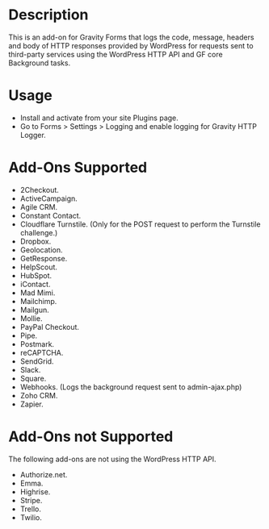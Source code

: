 # Description

This is an add-on for Gravity Forms that logs the code, message, headers and body of HTTP responses provided by WordPress for requests sent to third-party services using the WordPress HTTP API and GF core Background tasks.

# Usage

- Install and activate from your site Plugins page.
- Go to Forms > Settings > Logging and enable logging for Gravity HTTP Logger.

# Add-Ons Supported

* 2Checkout.
* ActiveCampaign.
* Agile CRM.
* Constant Contact.
* Cloudflare Turnstile. (Only for the POST request to perform the Turnstile challenge.)
* Dropbox.
* Geolocation.
* GetResponse.
* HelpScout.
* HubSpot.
* iContact.
* Mad Mimi.
* Mailchimp.
* Mailgun.
* Mollie.
* PayPal Checkout.
* Pipe.
* Postmark.
* reCAPTCHA.
* SendGrid.
* Slack.
* Square.
* Webhooks. (Logs the background request sent to admin-ajax.php)
* Zoho CRM.
* Zapier.

# Add-Ons **not** Supported

The following add-ons are not using the WordPress HTTP API.

* Authorize.net.
* Emma.
* Highrise.
* Stripe.
* Trello.
* Twilio.